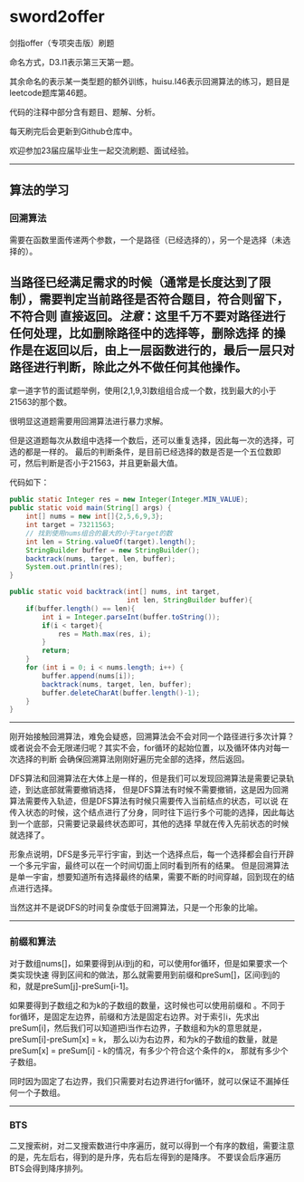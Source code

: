 # sword2offer
剑指offer（专项突击版）刷题

命名方式，D3.I1表示第三天第一题。

其余命名的表示某一类型题的额外训练，huisu.I46表示回溯算法的练习，题目是leetcode题库第46题。

代码的注释中部分含有题目、题解、分析。

每天刷完后会更新到Github仓库中。

欢迎参加23届应届毕业生一起交流刷题、面试经验。


---
## 算法的学习
### 回溯算法
需要在函数里面传递两个参数，一个是路径（已经选择的），另一个是选择（未选择的）。

当路径已经满足需求的时候（通常是长度达到了限制），需要判定当前路径是否符合题目，符合则留下，不符合则
直接返回。_**注意**_：这里千万不要对路径进行任何处理，比如删除路径中的选择等，删除选择
的操作是在返回以后，由上一层函数进行的，最后一层只对路径进行判断，除此之外不做任何其他操作。
---
拿一道字节的面试题举例，使用[2,1,9,3]数组组合成一个数，找到最大的小于21563的那个数。

很明显这道题需要用回溯算法进行暴力求解。

但是这道题每次从数组中选择一个数后，还可以重复选择，因此每一次的选择，可选的都是一样的。
最后的判断条件，是目前已经选择的数是否是一个五位数即可，然后判断是否小于21563，并且更新最大值。

代码如下：
```java
public static Integer res = new Integer(Integer.MIN_VALUE);
public static void main(String[] args) {
    int[] nums = new int[]{2,5,6,9,3};
    int target = 73211563;
    // 找到使用nums组合的最大的小于target的数
    int len = String.valueOf(target).length();
    StringBuilder buffer = new StringBuilder();
    backtrack(nums, target, len, buffer);
    System.out.println(res);
}

public static void backtrack(int[] nums, int target,
                             int len, StringBuilder buffer){
    if(buffer.length() == len){
        int i = Integer.parseInt(buffer.toString());
        if(i < target){
            res = Math.max(res, i);
        }
        return;
    }
    for (int i = 0; i < nums.length; i++) {
        buffer.append(nums[i]);
        backtrack(nums, target, len, buffer);
        buffer.deleteCharAt(buffer.length()-1);
    }
}
```
---
刚开始接触回溯算法，难免会疑惑，回溯算法会不会对同一个路径进行多次计算？
或者说会不会无限递归呢？其实不会，for循环的起始位置，以及循环体内对每一次选择的判断
会确保回溯算法刚刚好遍历完全部的选择，然后返回。

DFS算法和回溯算法在大体上是一样的，但是我们可以发现回溯算法是需要记录轨迹，到达底部就需要撤销选择，
但是DFS算法有时候不需要撤销，这是因为回溯算法需要传入轨迹，但是DFS算法有时候只需要传入当前结点的状态，可以说
在传入状态的时候，这个结点进行了分身，同时往下运行多个可能的选择，因此每达到一个底部，只需要记录最终状态即可，其他的选择
早就在传入先前状态的时候就选择了。

形象点说明，DFS是多元平行宇宙，到达一个选择点后，每一个选择都会自行开辟一个多元宇宙，最终可以在一个时间切面上同时看到所有的结果。
但是回溯算法是单一宇宙，想要知道所有选择最终的结果，需要不断的时间穿越，回到现在的结点进行选择。

当然这并不是说DFS的时间复杂度低于回溯算法，只是一个形象的比喻。

---

### 前缀和算法

对于数组nums[]，如果要得到从i到j的和，可以使用for循环，但是如果要求一个类实现快速
得到区间和的做法，那么就需要用到前缀和preSum[]，区间i到j的和，就是preSum[j]-preSum[i-1]。


如果要得到子数组之和为k的子数组的数量，这时候也可以使用前缀和
。不同于for循环，是固定左边界，前缀和方法是固定右边界。对于索引i，先求出 preSum[i]，然后我们可以知道把i当作右边界，子数组和为k的意思就是，preSum[i]-preSum[x] = k，
那么以i为右边界，和为k的子数组的数量，就是preSum[x] = preSum[i] - k的情况，有多少个符合这个条件的x，
那就有多少个子数组。

同时因为固定了右边界，我们只需要对右边界进行for循环，就可以保证不漏掉任何一个子数组。

---

### BTS
二叉搜索树，对二叉搜索数进行中序遍历，就可以得到一个有序的数组，需要注意的是，先左后右，得到的是升序，先右后左得到的是降序。
不要误会后序遍历BTS会得到降序排列。